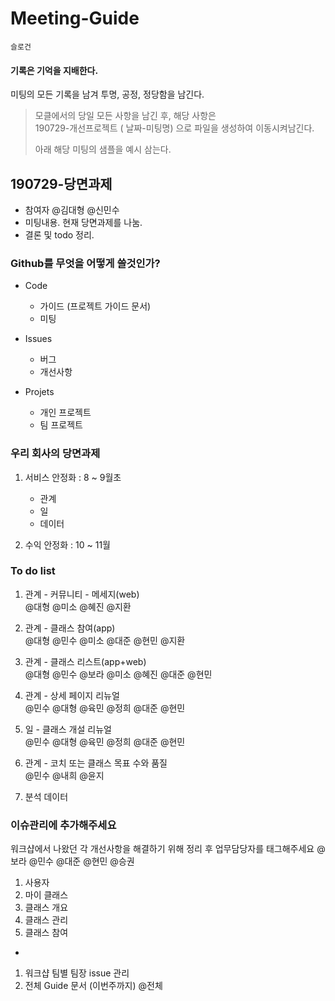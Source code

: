 # Meeting-Guide

`슬로건`

#### 기록은 기억을 지배한다. 

미팅의 모든 기록을 남겨 투명, 공정, 정당함을 남긴다. 

> 모클에서의 당일 모든 사항을 남긴 후, 해당 사항은   
>190729-개선프로젝트 ( 날짜-미팅명) 으로 파일을 생성하여 이동시켜남긴다.       
> 
> 아래 해당 미팅의 샘플을 예시 삼는다.



## **190729-당면과제**

- 참여자 @김대형 @신민수
- 미팅내용. 
  현재 당면과제를 나눔. 
- 결론 및 todo 정리. 

### Github를 무엇을 어떻게 쓸것인가?  

- Code  
  - 가이드 (프로젝트 가이드 문서)
  - 미팅  
  
- Issues  
  - 버그  
  - 개선사항  
  
- Projets  
  - 개인 프로젝트
  - 팀 프로젝트
  
### 우리 회사의 당면과제  

1. 서비스 안정화 : 8 ~ 9월초  
    - 관계
    - 일
    - 데이터
    
1. 수익 안정화 : 10 ~ 11월  

### To do list  

  1. 관계 - 커뮤니티 - 메세지(web)  
  @대형 @미소 @혜진 @지환  
  
  1. 관계 - 클래스 참여(app)  
  @대형 @민수 @미소 @대준 @현민 @지환  
  
  1. 관계 - 클래스 리스트(app+web)  
  @대형 @민수 @보라 @미소 @혜진 @대준 @현민  
  
  1. 관계 - 상세 페이지 리뉴얼  
  @민수 @대형 @육민 @정희 @대준 @현민  
  
  1. 일 - 클래스 개설 리뉴얼  
  @민수 @대형 @육민 @정희 @대준 @현민  
  
  1. 관계 - 코치 또는 클래스 목표 수와 품질  
  @민수 @내희 @윤지  
  
  1. 분석 데이터  
 

### 이슈관리에 추가해주세요  
워크샵에서 나왔던 각 개선사항을 해결하기 위해 정리 후 업무담당자를 태그해주세요
@보라 @민수 @대준 @현민 @승권

  1. 사용자  
  1. 마이 클래스
  1. 클래스 개요  
  1. 클래스 관리  
  1. 클래스 참여  
  
  +
  1. 워크샵 팀별 팀장 issue 관리  
  1. 전체 Guide 문서 (이번주까지) @전체
  
  
  


